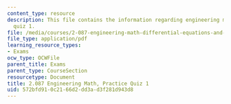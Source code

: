 ```yaml
---
content_type: resource
description: This file contains the information regarding engineering math, practice
  quiz 1.
file: /media/courses/2-087-engineering-math-differential-equations-and-linear-algebra-fall-2014/572bfd910c2166d2dd3ad3f281d943d8_MIT2_087F14_PracQuiz_1_v4.pdf
file_type: application/pdf
learning_resource_types:
- Exams
ocw_type: OCWFile
parent_title: Exams
parent_type: CourseSection
resourcetype: Document
title: 2.087 Engineering Math, Practice Quiz 1
uid: 572bfd91-0c21-66d2-dd3a-d3f281d943d8
---
```

